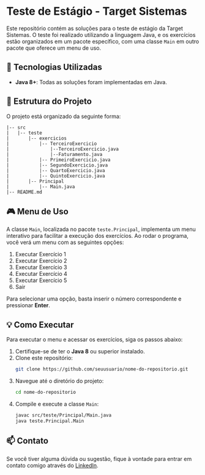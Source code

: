 # Teste de Estágio - Target Sistemas

Este repositório contém as soluções para o teste de estágio da Target Sistemas. O teste foi realizado utilizando a linguagem Java, e os exercícios estão organizados em um pacote específico, com uma classe `Main` em outro pacote que oferece um menu de uso.

## 🚀 Tecnologias Utilizadas

- **Java 8+**: Todas as soluções foram implementadas em Java.

## 📂 Estrutura do Projeto

O projeto está organizado da seguinte forma:

```
|-- src
|   |-- teste
|       |-- exercicios
|           |-- TerceiroExercicio
|               |--TerceiroExercicio.java
|               |--Faturamento.java
|           |-- PrimeiroExercicio.java
|           |-- SegundoExercicio.java
|           |-- QuartoExercicio.java
|           |-- QuintoExercicio.java
|       |-- Principal
|           |-- Main.java
|-- README.md
```

## 🎮 Menu de Uso

A classe `Main`, localizada no pacote `teste.Principal`, implementa um menu interativo para facilitar a execução dos exercícios. Ao rodar o programa, você verá um menu com as seguintes opções:

1. Executar Exercício 1
2. Executar Exercício 2
3. Executar Exercício 3
4. Executar Exercício 4
5. Executar Exercício 5
6. Sair

Para selecionar uma opção, basta inserir o número correspondente e pressionar **Enter**.

## 💡 Como Executar

Para executar o menu e acessar os exercícios, siga os passos abaixo:

1. Certifique-se de ter o **Java 8** ou superior instalado.
2. Clone este repositório:
   ```bash
   git clone https://github.com/seuusuario/nome-do-repositorio.git
   ```
3. Navegue até o diretório do projeto:
   ```bash
   cd nome-do-repositorio
   ```
4. Compile e execute a classe `Main`:
   ```bash
   javac src/teste/Principal/Main.java
   java teste.Principal.Main
   ```

## 📫 Contato

Se você tiver alguma dúvida ou sugestão, fique à vontade para entrar em contato comigo através do [LinkedIn](https://www.linkedin.com/in/joao-v-alves/).
